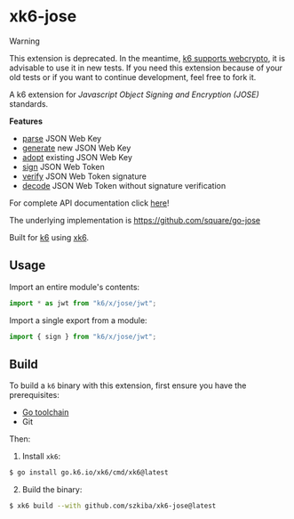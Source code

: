 # xk6-jose

> [!WARNING]
> This extension is deprecated. In the meantime, [k6 supports webcrypto](https://grafana.com/docs/k6/latest/javascript-api/k6-experimental/webcrypto/), it is advisable to use it in new tests.
> If you need this extension because of your old tests or if you want to continue development, feel free to fork it.

A k6 extension for *Javascript Object Signing and Encryption (JOSE)* standards.

**Features**

 - [parse](docs/modules/jwk.md#parse) JSON Web Key
 - [generate](docs/modules/jwk.md#generate) new JSON Web Key
 - [adopt](docs/modules/jwk.md#adopt) existing JSON Web Key
 - [sign](docs/modules/jwt.md#sign) JSON Web Token
 - [verify](docs/modules/jwt.md#verify) JSON Web Token signature
 - [decode](docs/modules/jwt.md#decode) JSON Web Token without signature verification

For complete API documentation click [here](docs/README.md)!

The underlying implementation is https://github.com/square/go-jose

Built for [k6](https://go.k6.io/k6) using [xk6](https://github.com/grafana/xk6).

## Usage

Import an entire module's contents:
```JavaScript
import * as jwt from "k6/x/jose/jwt";
```

Import a single export from a module:
```JavaScript
import { sign } from "k6/x/jose/jwt";
```

## Build

To build a `k6` binary with this extension, first ensure you have the prerequisites:

- [Go toolchain](https://go101.org/article/go-toolchain.html)
- Git

Then:

1. Install `xk6`:
  ```bash
  $ go install go.k6.io/xk6/cmd/xk6@latest
  ```

2. Build the binary:
  ```bash
  $ xk6 build --with github.com/szkiba/xk6-jose@latest
  ```
